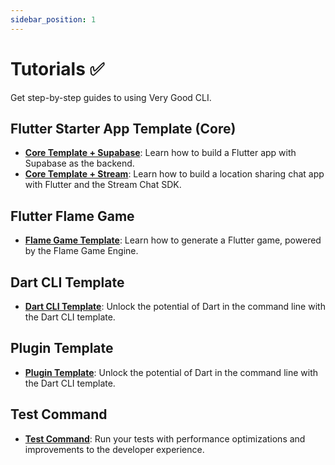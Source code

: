 ```yaml
---
sidebar_position: 1
---
```


# Tutorials ✅

Get step-by-step guides to using Very Good CLI.

## Flutter Starter App Template (Core)

- **[Core Template + Supabase][supabase_tutorial]**: Learn how to build a Flutter app with Supabase as the backend.
- **[Core Template + Stream][stream_tutorial]**: Learn how to build a location sharing chat app with Flutter and the Stream Chat SDK.

## Flutter Flame Game

- **[Flame Game Template][flame_game_tutorial]**: Learn how to generate a Flutter game, powered by the Flame Game Engine.

## Dart CLI Template

- **[Dart CLI Template][dart_cli_tutorial]**: Unlock the potential of Dart in the command line with the Dart CLI template.

## Plugin Template

- **[Plugin Template][plugin_tutorial]**: Unlock the potential of Dart in the command line with the Dart CLI template.

## Test Command

- **[Test Command][test_tutorial]**: Run your tests with performance optimizations and improvements to the developer experience.

[dart_cli_tutorial]: https://verygood.ventures/blog/generate-command-line-application-cli
[plugin_tutorial]: https://verygood.ventures/blog/generate-flutter-plugins-with-very-good-cli
[stream_tutorial]: https://verygood.ventures/blog/very-good-location-sharing-chat-app
[supabase_tutorial]: https://verygood.ventures/blog/flutter-app-very-good-cli-supabase
[test_tutorial]: https://verygood.ventures/blog/flutter-tests-very-good-cli
[flame_game_tutorial]: https://verygood.ventures/blog/generate-a-game-with-our-new-template
